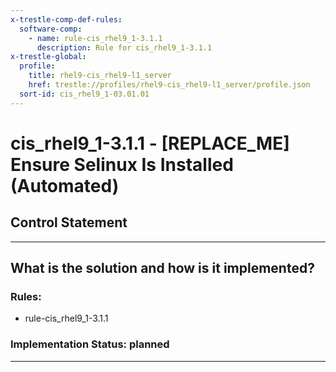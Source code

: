 ```yaml
---
x-trestle-comp-def-rules:
  software-comp:
    - name: rule-cis_rhel9_1-3.1.1
      description: Rule for cis_rhel9_1-3.1.1
x-trestle-global:
  profile:
    title: rhel9-cis_rhel9-l1_server
    href: trestle://profiles/rhel9-cis_rhel9-l1_server/profile.json
  sort-id: cis_rhel9_1-03.01.01
---
```


# cis_rhel9_1-3.1.1 - \[REPLACE_ME\] Ensure Selinux Is Installed (Automated)

## Control Statement

______________________________________________________________________

## What is the solution and how is it implemented?

<!-- For implementation status enter one of: implemented, partial, planned, alternative, not-applicable -->

<!-- Note that the list of rules under ### Rules: is read-only and changes will not be captured after assembly to JSON -->

<!-- Add control implementation description here for control: cis_rhel9_1-3.1.1 -->

### Rules:

  - rule-cis_rhel9_1-3.1.1

### Implementation Status: planned

______________________________________________________________________

